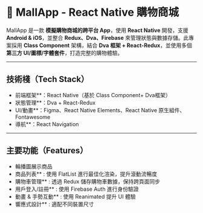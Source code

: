 # 🛒 MallApp - React Native 購物商城

MallApp 是一款 **模擬購物商城的跨平台 App**，使用 **React Native** 開發，支援 **Android & iOS**，並整合 **Redux、Dva、Firebase** 來管理狀態與數據存儲。此專案採用 **Class Component** 架構，結合 **Dva 框架 + React-Redux**，並使用多個 **第三方 UI/圖標/字體套件**，打造完整的購物體驗。

---

## 技術棧（Tech Stack）
- 前端框架**：React Native（基於 Class Component+ Dva框架）
- 狀態管理**：Dva + React-Redux
- UI/動畫**：Figma、React Native Elements、React Native 原生組件、Fontawesome
- 導航**：React Navigation 
  


---

## 主要功能（Features）
- 輪播圖展示商品 
- 商品列表** : 使用 FlatList 進行最佳化渲染，提升滾動流暢度  
- 購物車管理** : 透過 Redux 儲存購物車數據，保持跨頁面同步  
- 用戶登入/註冊** : 使用 Firebase Auth 進行身份驗證  
- 動畫 & 手勢互動** : 使用 Reanimated 提升 UI 體驗  
- 響應式設計** : 適配不同裝置尺寸



